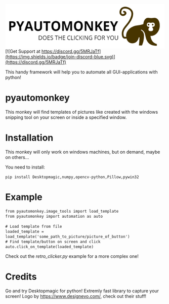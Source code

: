 <img align="right" width="509" height="140" title="monkey logo" src="https://raw.githubusercontent.com/HeosSacer/pyautomonkey/master/logo.PNG" />


[![Get Support at https://discord.gg/5MRJaTf](https://img.shields.io/badge/join-discord-blue.svg)](https://discord.gg/5MRJaTf)

This handy framework will help you to automate all GUI-applications with python!



# pyautomonkey
This monkey will find templates of pictures like created with the windows snipping tool on your
screen or inside a specified window.

# Installation
This monkey will only work on windows machines, but on demand, maybe on others...

You need to install:
```
pip install Desktopmagic,numpy,opencv-python,Pillow,pywin32
```        

# Example

```
from pyautomonkey.image_tools import load_template
from pyautomonkey import automation as auto

# Load template from file
loaded_template = load_template('some_path_to_picture/picture_of_button')
# Find template/button on screen and click 
auto.click_on_template(loaded_template)
```

Check out the *retro_clicker.py* example for a more complex one!

# Credits
Go and try Desktopmagic for python! Extremly fast library to capture your screen!
Logo by https://www.designevo.com/, check out their stuff!
